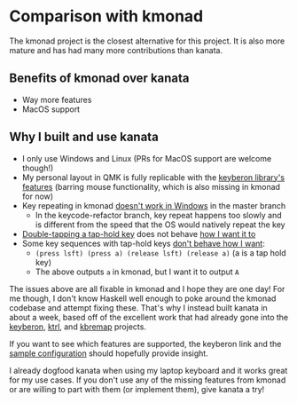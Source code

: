 # Comparison with kmonad

The kmonad project is the closest alternative for this project. It is also more
mature and has had many more contributions than kanata.

## Benefits of kmonad over kanata

- Way more features
- MacOS support

## Why I built and use kanata

- I only use Windows and Linux (PRs for MacOS support are welcome though!)
- My personal layout in QMK is fully replicable with the
  [keyberon library's features](https://github.com/TeXitoi/keyberon/blob/master/src/action.rs)
  (barring mouse functionality, which is also missing in kmonad for now)
- Key repeating in kmonad [doesn't work in Windows](https://github.com/kmonad/kmonad/issues/82)
  in the master branch
  - In the keycode-refactor branch, key repeat happens too slowly and is
    different from the speed that the OS would natively repeat the key
- [Double-tapping a tap-hold key](https://github.com/kmonad/kmonad/issues/163) does not behave
  [how I want it to](https://docs.qmk.fm/#/tap_hold?id=tapping-force-hold)
- Some key sequences with tap-hold keys [don't behave how I want](https://github.com/kmonad/kmonad/issues/466):
  - `(press lsft) (press a) (release lsft) (release a)` (a is a tap hold key)
  - The above outputs `a` in kmonad, but I want it to output `A`

The issues above are all fixable in kmonad and I hope they are one day! For me
though, I don't know Haskell well enough to poke around the kmonad codebase and
attempt fixing these. That's why I instead built kanata in about a week, based
off of the excellent work that had already gone into the
[keyberon](https://github.com/TeXitoi/keyberon),
[ktrl](https://github.com/ItayGarin/ktrl), and
[kbremap](https://github.com/timokroeger/kbremap) projects.

If you want to see which features are supported, the keyberon link and the
[sample configuration](../cfg_samples/jtroo.kbd) should hopefully provide
insight.

I already dogfood kanata when using my laptop keyboard and it works great for
my use cases. If you don't use any of the missing features from kmonad or are
willing to part with them (or implement them), give kanata a try!
